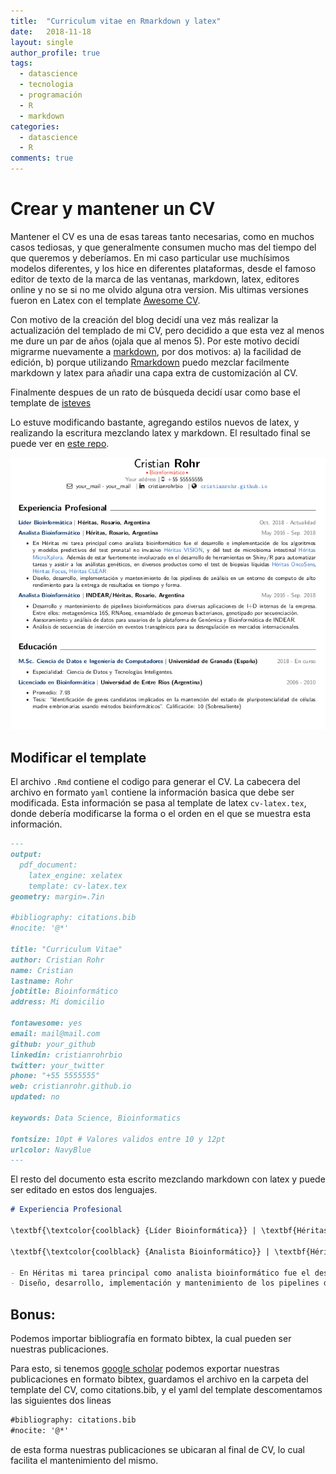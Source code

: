 ```yaml
---
title:  "Curriculum vitae en Rmarkdown y latex"
date:   2018-11-18
layout: single
author_profile: true
tags:
  - datascience
  - tecnologia
  - programación
  - R
  - markdown
categories:
  - datascience
  - R
comments: true
---
```


# Crear y mantener un CV

Mantener el CV es una de esas tareas tanto necesarias, como en muchos casos tediosas, y que generalmente consumen mucho mas del tiempo del que queremos y deberíamos.
En mi caso particular use muchísimos modelos diferentes, y los hice en diferentes plataformas, desde el famoso editor de texto de la marca de las ventanas, markdown, latex, editores online y no se si no me olvido alguna otra version. Mis ultimas versiones fueron en Latex con el template [Awesome CV](https://github.com/posquit0/Awesome-CV).

Con motivo de la creación del blog decidí una vez más realizar la actualización del templado de mi CV, pero decidido a que esta vez al menos me dure un par de años (ojala que al menos 5). Por este motivo decidí migrarme nuevamente a [markdown](https://www.markdownguide.org/basic-syntax/), por dos motivos: a) la facilidad de edición, b) porque utilizando [Rmarkdown](https://rmarkdown.rstudio.com/) puedo mezclar facilmente markdown y latex para añadir una capa extra de customización al CV.

Finalmente despues de un rato de búsqueda decidí usar como base el template de [isteves](https://github.com/isteves/resume) 

Lo estuve modificando bastante, agregando estilos nuevos de latex, y realizando la escritura mezclando latex y markdown. El resultado final se puede ver en [este repo](https://github.com/cristianrohr/CV_Rmarkdown).

![crcv](/assets/img/new_CR.png)

## Modificar el template

El archivo `.Rmd` contiene el codigo para generar el CV. La cabecera del archivo en formato `yaml` contiene la información basica que debe ser modificada. Esta información se pasa al template de latex `cv-latex.tex`, donde debería modificarse la forma o el orden en el que se muestra esta información.

```md
---
output: 
  pdf_document:
    latex_engine: xelatex
    template: cv-latex.tex
geometry: margin=.7in

#bibliography: citations.bib
#nocite: '@*'

title: "Curriculum Vitae"
author: Cristian Rohr
name: Cristian
lastname: Rohr
jobtitle: Bioinformático 
address: Mi domicilio

fontawesome: yes
email: mail@mail.com
github: your_github
linkedin: cristianrohrbio
twitter: your_twitter
phone: "+55 5555555"
web: cristianrohr.github.io
updated: no

keywords: Data Science, Bioinformatics

fontsize: 10pt # Valores validos entre 10 y 12pt
urlcolor: NavyBlue
---
```

El resto del documento esta escrito mezclando markdown con latex y puede ser editado en estos dos lenguajes.

```md
# Experiencia Profesional 

\textbf{\textcolor{coolblack} {Líder Bioinformática}} | \textbf{Héritas, Rosario, Argentina} \hfill \textcolor{mygray} {Oct. 2018 - Actualidad}

\textbf{\textcolor{coolblack} {Analista Bioinformático}} | \textbf{Héritas, Rosario, Argentina} \hfill \textcolor{mygray} {May 2016 - Sep. 2018}

- En Héritas mi tarea principal como analista bioinformático fue el desarrollo e implementación de los algoritmos y modelos predictivos del test prenatal no invasivo [Héritas VISION](http://heritas.com.ar/genomica-de-la-reproduccion/vision/), y del test de microbioma intestinal [Héritas MicroXplora](http://heritas.com.ar/microxplora/). Además de estar fuertemente involucrado en el desarrollo de herramientas en Shiny/R para automatizar tareas y asistir a los análistas genéticos, en diversos productos como el test de biopsías líquidas [Héritas OncoSens](http://heritas.com.ar/genomica-clinica/oncosens/), [Héritas Focus](http://heritas.com.ar/genomica-clinica/exoma-clinico/), [Héritas CLEAR](http://heritas.com.ar/genomica-clinica/cancer-hereditario/)
- Diseño, desarrollo, implementación y mantenimiento de los pipelines de análisis en un entorno de computo de alto rendimiento para la entrega de resultados en tiempo y forma.
```

## Bonus:
Podemos importar bibliografía en formato bibtex, la cual pueden ser nuestras publicaciones.

Para esto, si tenemos [google scholar](https://scholar.google.es/citations?user=hyLMQvAAAAAJ&hl=en) podemos exportar nuestras publicaciones en formato bibtex,
guardamos el archivo en la carpeta del template del CV, como citations.bib, y el yaml del template descomentamos las siguientes dos lineas


```md
#bibliography: citations.bib
#nocite: '@*'
```

de esta forma nuestras publicaciones se ubicaran al final de CV, lo cual facilita el mantenimiento del mismo.
